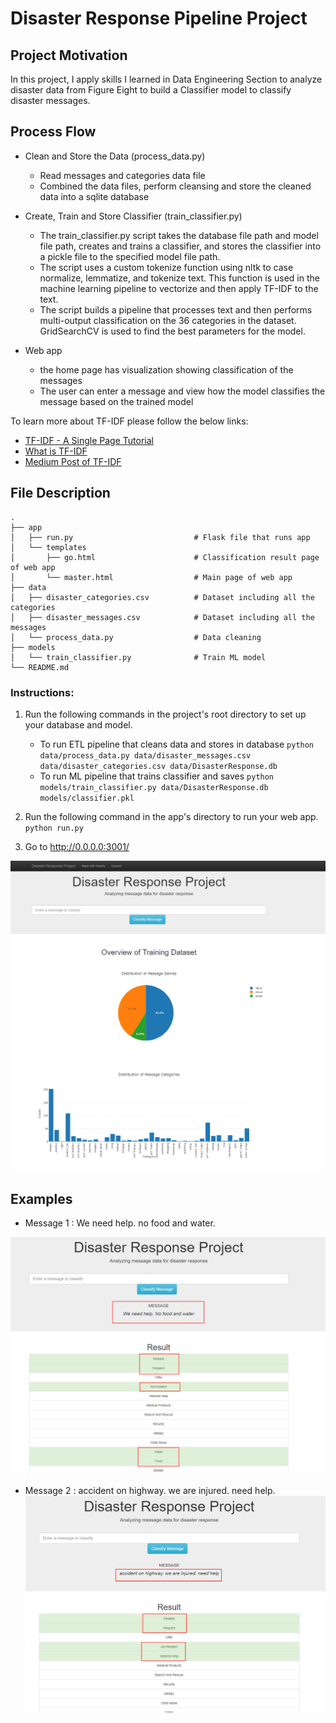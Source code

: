 # Disaster Response Pipeline Project

## Project Motivation

In this project, I apply skills I learned in Data Engineering Section to analyze disaster data from Figure Eight to build a Classifier model to classify disaster messages.

## Process Flow
  - Clean and Store the Data (process_data.py)
    - Read messages and categories data file
    - Combined the data files, perform cleansing and store the cleaned data into a sqlite database
  
  - Create, Train and Store Classifier (train_classifier.py)
    - The train_classifier.py script takes the database file path and model file path, creates and trains a classifier, and stores the classifier into a pickle file to the specified model file path.
    - The script uses a custom tokenize function using nltk to case normalize, lemmatize, and tokenize text. This function is used in the machine learning pipeline to vectorize and then apply TF-IDF to the text.
    - The script builds a pipeline that processes text and then performs multi-output classification on the 36 categories in the dataset. GridSearchCV is used to find the best parameters for the model.
  
  - Web app
    - the home page has visualization showing classification of the messages
    - The user can enter a message and view how the model classifies the message based on the trained model

To learn more about TF-IDF please follow the below links:
  - [TF-IDF - A Single Page Tutorial](http://www.tfidf.com/)
  - [What is TF-IDF](https://www.elephate.com/blog/what-is-tf-idf/) 
  - [Medium Post of TF-IDF](https://medium.freecodecamp.org/how-to-process-textual-data-using-tf-idf-in-python-cd2bbc0a94a3) 

## File Description
    .
    ├── app     
    │   ├── run.py                           # Flask file that runs app
    │   └── templates   
    │       ├── go.html                      # Classification result page of web app
    │       └── master.html                  # Main page of web app    
    ├── data                   
    │   ├── disaster_categories.csv          # Dataset including all the categories  
    │   ├── disaster_messages.csv            # Dataset including all the messages
    │   └── process_data.py                  # Data cleaning
    ├── models
    │   └── train_classifier.py              # Train ML model           
    └── README.md

### Instructions:
1. Run the following commands in the project's root directory to set up your database and model.

    - To run ETL pipeline that cleans data and stores in database
        `python data/process_data.py data/disaster_messages.csv data/disaster_categories.csv data/DisasterResponse.db`
    - To run ML pipeline that trains classifier and saves
        `python models/train_classifier.py data/DisasterResponse.db models/classifier.pkl`

2. Run the following command in the app's directory to run your web app.
    `python run.py`

3. Go to http://0.0.0.0:3001/

![ScreenShot](homepage.png)

## Examples

  - Message 1 : We need help. no food and water.

![Help](help.png)

  - Message 2 : accident on highway. we are injured. need help.
![Medical](medical.png)

